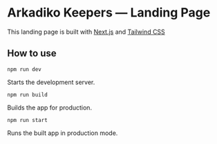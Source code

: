 # Arkadiko Keepers — Landing Page

This landing page is built with [Next.js](https://nextjs.org/) and [Tailwind CSS](https://tailwindcss.com/)

## How to use

`npm run dev`

Starts the development server.

`npm run build`

Builds the app for production.

`npm run start`

Runs the built app in production mode.
